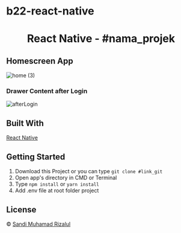 # b22-react-native

<h1 align='center'>React Native - #nama_projek</h1>

<h2>Homescreen App</h2>

![home (3)](https://user-images.githubusercontent.com/79769140/127883488-1d62bd37-a479-408c-a924-2c5eeb5fc840.jpg)

<h3>Drawer Content after Login</h3>

![afterLogin](https://user-images.githubusercontent.com/79769140/127905414-6954a347-7252-4847-8d97-079e7d2d4ddf.png)




## Built With

[React Native](https://reactnative.dev/docs/environment-setup)

## Getting Started

1. Download this Project or you can type `git clone #link_git`
2. Open app's directory in CMD or Terminal
3. Type `npm install` or `yarn install`
4. Add .env file at root folder project

## License

© [Sandi Muhamad Rizalul](https://github.com/PurpleReborn/)
